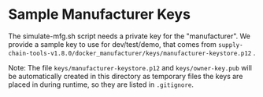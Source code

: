 # Sample Manufacturer Keys

The simulate-mfg.sh script needs a private key for the "manufacturer". We provide a sample key to use for dev/test/demo, that comes from `supply-chain-tools-v1.8.0/docker_manufacturer/keys/manufacturer-keystore.p12` .

Note: The file `keys/manufacturer-keystore.p12` and `keys/owner-key.pub` will be automatically created in this directory as temporary files the keys are placed in during runtime, so they are listed in `.gitignore`.

